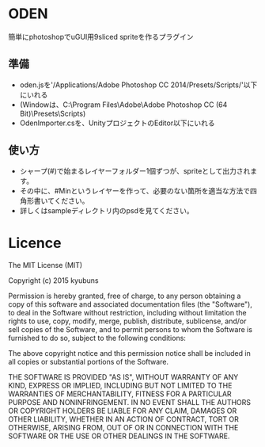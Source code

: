 # ODEN

簡単にphotoshopでuGUI用9sliced spriteを作るプラグイン

## 準備

* oden.jsを'/Applications/Adobe Photoshop CC 2014/Presets/Scripts/'以下にいれる
 * (Windowは、C:\Program Files\Adobe\Adobe Photoshop CC (64 Bit)\Presets\Scripts\)
* OdenImporter.csを、UnityプロジェクトのEditor以下にいれる

## 使い方

* シャープ(#)で始まるレイヤーフォルダー1個ずつが、spriteとして出力されます。
* その中に、#Minというレイヤーを作って、必要のない箇所を適当な方法で四角形書いてください。
* 詳しくはsampleディレクトリ内のpsdを見てください。

# Licence

The MIT License (MIT)

Copyright (c) 2015 kyubuns

Permission is hereby granted, free of charge, to any person obtaining a copy of
this software and associated documentation files (the "Software"), to deal in
the Software without restriction, including without limitation the rights to
use, copy, modify, merge, publish, distribute, sublicense, and/or sell copies of
the Software, and to permit persons to whom the Software is furnished to do so,
subject to the following conditions:

The above copyright notice and this permission notice shall be included in all
copies or substantial portions of the Software.

THE SOFTWARE IS PROVIDED "AS IS", WITHOUT WARRANTY OF ANY KIND, EXPRESS OR
IMPLIED, INCLUDING BUT NOT LIMITED TO THE WARRANTIES OF MERCHANTABILITY, FITNESS
FOR A PARTICULAR PURPOSE AND NONINFRINGEMENT. IN NO EVENT SHALL THE AUTHORS OR
COPYRIGHT HOLDERS BE LIABLE FOR ANY CLAIM, DAMAGES OR OTHER LIABILITY, WHETHER
IN AN ACTION OF CONTRACT, TORT OR OTHERWISE, ARISING FROM, OUT OF OR IN
CONNECTION WITH THE SOFTWARE OR THE USE OR OTHER DEALINGS IN THE SOFTWARE.
